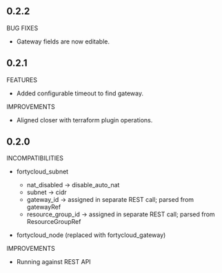 ## 0.2.2

BUG FIXES

  * Gateway fields are now editable.

## 0.2.1

FEATURES

  * Added configurable timeout to find gateway.

IMPROVEMENTS

  * Aligned closer with terraform plugin operations. 

## 0.2.0

INCOMPATIBILITIES

  * fortycloud_subnet
    * nat_disabled      -> disable_auto_nat
    * subnet            -> cidr
    * gateway_id        -> assigned in separate REST call; parsed from gatewayRef
    * resource_group_id -> assigned in separate REST call; parsed from ResourceGroupRef
    
  * fortycloud_node (replaced with fortycloud_gateway)

IMPROVEMENTS

  * Running against REST API
